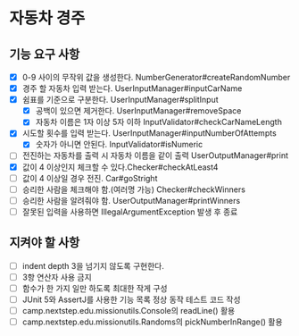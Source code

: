 # 자동차 경주

## 기능 요구 사항
- [x] 0-9 사이의 무작위 값을 생성한다. NumberGenerator#createRandomNumber
- [x] 경주 할 자동차 입력 받는다. UserInputManager#inputCarName
- [x] 쉼표를 기준으로 구분한다. UserInputManager#splitInput
  - [x] 공백이 있으면 제거한다. UserInputManager#removeSpace 
  - [x] 자동차 이름은 1자 이상 5자 이하 InputValidator#checkCarNameLength
- [x] 시도할 횟수를 입력 받는다. UserInputManager#inputNumberOfAttempts
  - [x] 숫자가 아니면 안된다. InputValidator#isNumeric
- [ ] 전진하는 자동차를 출력 시 자동차 이름을 같이 출력 UserOutputManager#print
- [x] 값이 4 이상인지 체크할 수 있다.Checker#checkAtLeast4
- [ ] 값이 4 이상일 경우 전진. Car#goStright
- [ ] 승리한 사람을 체크해야 함.(여러명 가능) Checker#checkWinners
- [ ] 승리한 사람을 알려줘야 함. UserOutputManager#printWinners
- [ ] 잘못된 입력을 사용하면 IllegalArgumentException 발생 후 종료

## 지켜야 할 사항
- [ ] indent depth 3을 넘기지 않도록 구현한다.
- [ ] 3항 연산자 사용 금지
- [ ] 함수가 한 가지 일만 하도록 최대한 작게 구성
- [ ] JUnit 5와 AssertJ를 사용한 기능 목록 정상 동작 테스트 코드 작성
- [ ] camp.nextstep.edu.missionutils.Console의 readLine() 활용
- [ ] camp.nextstep.edu.missionutils.Randoms의 pickNumberInRange() 활용